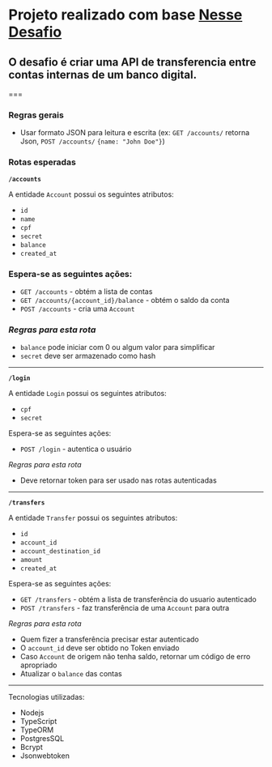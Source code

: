 # Projeto realizado com base [Nesse Desafio](https://gist.github.com/guilhermebr/fb0d5896d76634703d385a4c68b730d8)

## O desafio é criar uma API de transferencia entre contas internas de um banco digital.

===

### <p> Regras gerais </p>

- Usar formato JSON para leitura e escrita (ex: `GET /accounts/` retorna Json, `POST /accounts/` `{name: "John Doe"}`)

### <p> Rotas esperadas </p>

**`/accounts`**

A entidade `Account` possui os seguintes atributos:

- `id`
- `name`
- `cpf`
- `secret`
- `balance`
- `created_at`

### Espera-se as seguintes ações:

- `GET /accounts` - obtém a lista de contas
- `GET /accounts/{account_id}/balance` - obtém o saldo da conta
- `POST /accounts` - cria uma `Account`

### _Regras para esta rota_

- `balance` pode iniciar com 0 ou algum valor para simplificar
- `secret` deve ser armazenado como hash

<hr>

**`/login`**

A entidade `Login` possui os seguintes atributos:

- `cpf`
- `secret`

Espera-se as seguintes ações:

- `POST /login` - autentica o usuário

_Regras para esta rota_

- Deve retornar token para ser usado nas rotas autenticadas

<hr>

**`/transfers`**

A entidade `Transfer` possui os seguintes atributos:

- `id`
- `account_id`
- `account_destination_id`
- `amount`
- `created_at`

Espera-se as seguintes ações:

- `GET /transfers` - obtém a lista de transferência do usuario autenticado
- `POST /transfers` - faz transferência de uma `Account` para outra

_Regras para esta rota_

- Quem fizer a transferência precisar estar autenticado
- O `account_id` deve ser obtido no Token enviado
- Caso `Account` de origem não tenha saldo, retornar um código de erro apropriado
- Atualizar o `balance` das contas

<hr>

Tecnologias utilizadas:

- Nodejs
- TypeScript
- TypeORM
- PostgresSQL
- Bcrypt
- Jsonwebtoken
